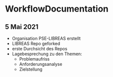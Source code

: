 # WorkflowDocumentation

## 5 Mai 2021

- Organisation PSE-LIBREAS erstellt
- LIBREAS Repo geforked
- erste Durchsicht des Repos
- Lagebesprechung zu den Themen:
  - Problemaufriss
  - Anforderungsanalyse
  - Zielstellung
